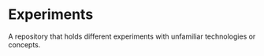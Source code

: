 # Experiments

A repository that holds different experiments with unfamiliar technologies or concepts.
